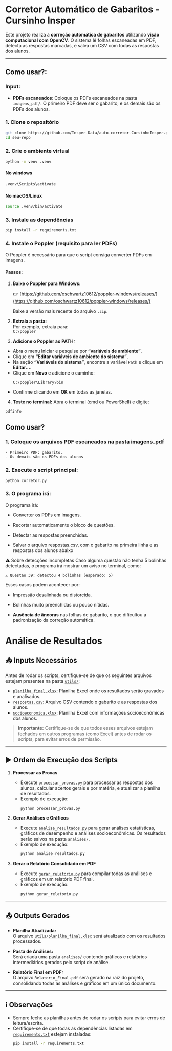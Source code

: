 # Corretor Automático de Gabaritos - Cursinho Insper


Este projeto realiza a **correção automática de gabaritos** utilizando **visão computacional com OpenCV**. 
O sistema lê folhas escaneadas em PDF, detecta as respostas marcadas, e salva um CSV com todas as respostas dos alunos.

---
## Como usar?:

### Input:
- **PDFs escaneados**: Coloque os PDFs escaneados na pasta `imagens_pdf/`. O primeiro PDF deve ser o gabarito, e os demais são os PDFs dos alunos.

### 1. Clone o repositório

```bash
git clone https://github.com/Insper-Data/auto-corretor-CursinhoInsper.git
cd seu-repo
```

### 2. Crie o ambiente virtual

```bash 
python -m venv .venv
```

#### No windows

```bash
.venv\Scripts\activate
```

#### No macOS/Linux

```bash
source .venv/bin/activate
```

### 3. Instale as dependências
```bash
pip install -r requirements.txt
```

### 4. Instale o Poppler (requisito para ler PDFs)

O Poppler é necessário para que o script consiga converter PDFs em imagens.

#### Passos:

1. **Baixe o Poppler para Windows:**

   👉 [https://github.com/oschwartz10612/poppler-windows/releases/](https://github.com/oschwartz10612/poppler-windows/releases/)

   Baixe a versão mais recente do arquivo `.zip`.

2. **Extraia a pasta:**  
   Por exemplo, extraia para:  
    `C:\poppler`

3. **Adicione o Poppler ao PATH:**

- Abra o menu Iniciar e pesquise por **“variáveis de ambiente”**.
- Clique em **“Editar variáveis de ambiente do sistema”**.
- Na seção **“Variáveis do sistema”**, encontre a variável `Path` e clique em **Editar...**.
- Clique em **Novo** e adicione o caminho:
  ```
  C:\poppler\Library\bin
  ```
- Confirme clicando em **OK** em todas as janelas.

4. **Teste no terminal:**  Abra o terminal (cmd ou PowerShell) e digite:
  ```bash
  pdfinfo
  ``` 


## Como usar?

### 1. Coloque os arquivos PDF escaneados na pasta imagens_pdf
    - Primeiro PDF: gabarito.
    - Os demais são os PDFs dos alunos

### 2. Execute o script principal:

```bash
python corretor.py
```

### 3. O programa irá:
O programa irá:

- Converter os PDFs em imagens.

- Recortar automaticamente o bloco de questões.

- Detectar as respostas preenchidas.

- Salvar o arquivo respostas.csv, com o gabarito na primeira linha e as respostas dos alunos abaixo


⚠️ Sobre detecções incompletas
Caso alguma questão não tenha 5 bolinhas detectadas, o programa irá mostrar um aviso no terminal, como:
```less
⚠️ Questao 39: detectou 4 bolinhas (esperado: 5)
```

Esses casos podem acontecer por:

- Impressão desalinhada ou distorcida.

- Bolinhas muito preenchidas ou pouco nítidas.

- **Ausência de âncoras** nas folhas de gabarito, o que dificultou a padronização da correção automática.

# Análise de Resultados

## 📥 Inputs Necessários

Antes de rodar os scripts, certifique-se de que os seguintes arquivos estejam presentes na pasta [`utils/`](utils):

- [`planilha_final.xlsx`](utils/planilha_final.xlsx): Planilha Excel onde os resultados serão gravados e analisados.
- [`respostas.csv`](utils/respostas.csv): Arquivo CSV contendo o gabarito e as respostas dos alunos.
- [`socioeconomica.xlsx`](utils/socioeconomica.xlsx): Planilha Excel com informações socioeconômicas dos alunos.

> **Importante:** Certifique-se de que todos esses arquivos estejam fechados em outros programas (como Excel) antes de rodar os scripts, para evitar erros de permissão.

---

## ▶️ Ordem de Execução dos Scripts

1. **Processar as Provas**
   - Execute [`processar_provas.py`](processar_provas.py) para processar as respostas dos alunos, calcular acertos gerais e por matéria, e atualizar a planilha de resultados.
   - Exemplo de execução:
     ```sh
     python processar_provas.py
     ```

2. **Gerar Análises e Gráficos**
   - Execute [`analise_resultados.py`](analise_resultados.py) para gerar análises estatísticas, gráficos de desempenho e análises socioeconômicas. Os resultados serão salvos na pasta `analises/`.
   - Exemplo de execução:
     ```sh
     python analise_resultados.py
     ```

3. **Gerar o Relatório Consolidado em PDF**
   - Execute [`gerar_relatorio.py`](gerar_relatorio.py) para compilar todas as análises e gráficos em um relatório PDF final.
   - Exemplo de execução:
     ```sh
     python gerar_relatorio.py
     ```

---

## 📤 Outputs Gerados

- **Planilha Atualizada:**  
  O arquivo [`utils/planilha_final.xlsx`](utils/planilha_final.xlsx) será atualizado com os resultados processados.

- **Pasta de Análises:**  
  Será criada uma pasta `analises/` contendo gráficos e relatórios intermediários gerados pelo script de análise.

- **Relatório Final em PDF:**  
  O arquivo `Relatorio_Final.pdf` será gerado na raiz do projeto, consolidando todas as análises e gráficos em um único documento.

---

## ℹ️ Observações

- Sempre feche as planilhas antes de rodar os scripts para evitar erros de leitura/escrita.
- Certifique-se de que todas as dependências listadas em [`requirements.txt`](requirements.txt) estejam instaladas:
  ```sh
  pip install -r requirements.txt
  ```